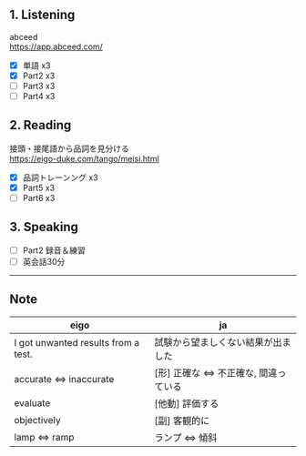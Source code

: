 ## 1. Listening
abceed  
https://app.abceed.com/

- [x] 単語 x3
- [x] Part2 x3
- [ ] Part3 x3
- [ ] Part4 x3

## 2. Reading
接頭・接尾語から品詞を見分ける  
https://eigo-duke.com/tango/meisi.html

- [x] 品詞トレーンング x3
- [x] Part5 x3
- [ ] Part6 x3

## 3. Speaking
- [ ] Part2 録音＆練習
- [ ] 英会話30分

---

## Note
eigo | ja
-- | --
I got unwanted results from a test. | 試験から望ましくない結果が出ました
accurate ⇔ inaccurate | [形] 正確な ⇔ 不正確な, 間違っている
evaluate | [他動] 評価する
objectively | [副] 客観的に
lamp ⇔ ramp | ランプ ⇔ 傾斜
